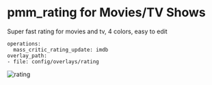 # pmm_rating for Movies/TV Shows
Super fast rating for movies and tv, 4 colors, easy to edit


    operations:
      mass_critic_rating_update: imdb
    overlay_path:
    - file: config/overlays/rating
    
![rating](https://github.com/Craftwork2720/pmm_rating/assets/130354761/a508527e-dcf8-46a6-b222-d788790cdd55)
